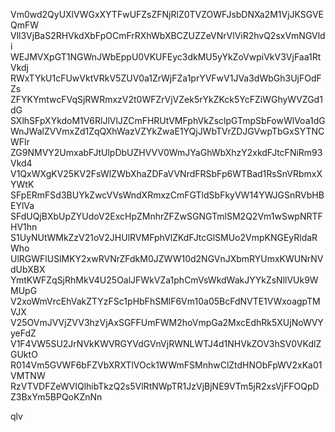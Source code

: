 Vm0wd2QyUXlVWGxXYTFwUFZsZFNjRlZ0TVZOWFJsbDNXa2M1VjJKSGVEQmFW
Vll3VjBaS2RHVkdXbFpOCmFrRXhWbXBCZUZZeVNrVlViR2hvQ2sxVmNGVldi
WEJMVXpGT1NGWnJWbEppU0VKUFEyc3dkMU5yYkZoVwpiVkV3VjFaa1RtVkdj
RWxTYkU1cFUwVktVRkV5ZUV0a1ZrWjFZa1prYVFwV1JVa3dWbGh3UjFOdFZs
ZFYKYmtwcFVqSjRWRmxzV2t0WFZrVjVZek5rYkZKck5YcFZiWGhyWVZGd1dG
SXlhSFpXYkdoM1V6RlJlVlJZCmFHRUtVMFphVkZsclpGTmpSbFowWlVoa1dG
WnJWalZVVmxZd1ZqQXhWazVZYkZwaE1YQjJWbTVrZDJGVwpTbGxSYTNCWFlr
ZG9NMVY2UmxabFJtUlpDbUZHVVV0WmJYaGhWbXhzY2xkdFJtcFNiRm93Vkd4
V1QxWXgKV25KV2FsWlZWbXhaZDFaVVNrdFRSbFp6WTBad1RsSnVRbmxXYWtK
SFpERmFSd3BUYkZwcVVsWndXRmxzCmFGTldSbFkyVW14YWJGSnRVbHBEYlVa
SFdUQjBXbUpZYUdoV2ExcHpZMnhrZFZwSGNGTmlSM2Q2Vm1wSwpNRTFHV1hn
S1UyNUtWMkZzV21oV2JHUlRVMFphVlZKdFJtcGlSMUo2VmpKNGEyRldaRWho
UlRGWFlUSlMKY2xwRVNrZFdkM0JZWW10d2NGVnJXbmRYUmxKWUNrNVdUbXBX
YmtKWFZqSjRhMkV4U25OalJFWkVZa1phCmVsWkdWakJYYkZsNllVUk9WMUpG
V2xoWmVrcEhVakZTYzFSc1pHbFhSMlF6Vm10a05BcFdNVTE1VWxoagpTMVJX
V25OVmJVVjZVV3hzVjAxSGFFUmFWM2hoVmpGa2MxcEdhRk5XUjNoWVYyeFdZ
V1F4VW5SU2JrNVkKWVRGYVdGVnVjRWNLWTJ4d1NHVkZOV3hSV0VKdlZGUktO
R014Vm5GVWF6bFZVbXRXTlVOck1WWmFSMnhwClZtdHNObFpWV2xKa01VMTNW
RzVTVDFZeWVIQlhibTkzQ2s5VlRtNWpTR1JzVjBjNE9VTm5jR2xsVjFFOQpD
Z3BxYm5BPQoKZnNn

qlv